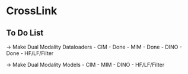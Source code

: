 # CrossLink

## To Do List

-> Make Dual Modality Dataloaders
    - CIM - Done
    - MIM - Done
    - DINO - Done
    - HF/LF/Filter

-> Make Dual Modality Models
    - CIM
    - MIM
    - DINO
    - HF/LF/Filter